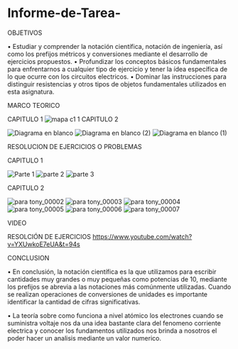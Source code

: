 # Informe-de-Tarea-

OBJETIVOS

•	Estudiar y comprender la notación científica, notación de ingeniería, así como los prefijos métricos y conversiones mediante el desarrollo de ejercicios propuestos.
• Profundizar los conceptos básicos fundamentales para enfrentarnos a cualquier tipo de ejercicio y tener la ídea específica de lo que ocurre con los circuitos electricos.
• Dominar las instrucciones para distinguir resistencias y otros tipos de objetos fundamentales utilizados en esta asignatura.


MARCO TEORICO

CAPITULO 1
![mapa c1 1](https://user-images.githubusercontent.com/93209004/140867949-68fccd07-1b7e-4a6c-b841-90ebe149701f.png)
CAPITULO 2

![Diagrama en blanco](https://user-images.githubusercontent.com/93899658/141469696-07f13207-520b-4231-8165-c3c7ec4de5bb.png)
![Diagrama en blanco (2)](https://user-images.githubusercontent.com/93899658/141469701-8b77e8af-0b8e-4771-907f-cb1ea01965cd.png)
![Diagrama en blanco (1)](https://user-images.githubusercontent.com/93899658/141469702-97feeebb-3803-413e-82f7-f35be19ec4fb.png)


RESOLUCION DE EJERCICIOS O PROBLEMAS

CAPITULO 1

![Parte 1](https://user-images.githubusercontent.com/93209004/140868198-94440a92-fec9-4eed-bc2c-dd669faf2041.png)
![parte 2](https://user-images.githubusercontent.com/93209004/140868201-e8378ee4-dc5f-4b01-b19d-289575257310.png)
![parte 3](https://user-images.githubusercontent.com/93209004/140868210-caa959da-3575-444e-ad20-b74a4fc5cd86.png)

CAPITULO 2

![para tony_00002](https://user-images.githubusercontent.com/93899658/141469356-ee5e9890-3c06-4ad0-b95d-68f83d683e92.jpg)
![para tony_00003](https://user-images.githubusercontent.com/93899658/141469362-7e192c7e-7cb1-4c3b-918b-565f506ccd9a.jpg)
![para tony_00004](https://user-images.githubusercontent.com/93899658/141469363-9907adc6-5a4b-4eb6-910e-6e5715f322c0.jpg)
![para tony_00005](https://user-images.githubusercontent.com/93899658/141469364-858b3151-a4a3-4e18-aae9-02a469472187.jpg)
![para tony_00006](https://user-images.githubusercontent.com/93899658/141469365-12f7bcfc-dc06-4f8e-b6a1-c8f1194a1362.jpg)
![para tony_00007](https://user-images.githubusercontent.com/93899658/141469366-f1ef6687-45df-4cf0-9055-eeb436acd83a.jpg)





VIDEO

RESOLCIÓN DE EJERCICIOS
https://www.youtube.com/watch?v=YXUwkoE7eUA&t=94s


CONCLUSION 

•	En conclusión, la notación científica es la que utilizamos para escribir cantidades muy grandes o muy pequeñas como potencias de 10, mediante los prefijos se abrevia a las notaciones más comúnmente utilizadas. Cuando se realizan operaciones de conversiones de unidades es importante identificar la cantidad de cifras significativas.

• La teoría sobre como funciona a nivel atómico los electrones cuando se suministra voltaje nos da una idea bastante clara del fenomeno corriente electrica y conocer los fundamentos utilizados  nos brinda a nosotros el poder hacer un analisis mediante un valor numerico.






